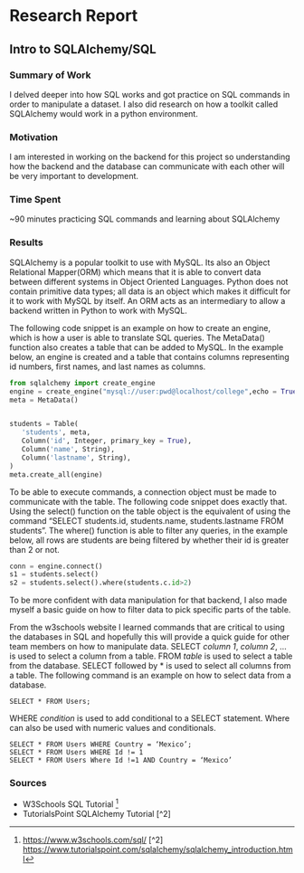 # Research Report
## Intro to SQLAlchemy/SQL
### Summary of Work
I delved deeper into how SQL works and got practice on SQL commands in order to manipulate a dataset. I also did research on how a toolkit called SQLAlchemy would work in a python environment.
### Motivation
I am interested in working on the backend for this project so understanding how the backend and the database can communicate with each other will be very important to development.
### Time Spent
~90 minutes practicing SQL commands and learning about SQLAlchemy


### Results
SQLAlchemy is a popular toolkit to use with MySQL. Its also an Object Relational Mapper(ORM) which means that it is able to convert data between different systems in Object Oriented Languages. Python does not contain primitive data types; all data is an object which makes it difficult for it to work with MySQL by itself. An ORM acts as an intermediary to allow a backend written in Python to work with MySQL.

The following code snippet is an example on how to create an engine, which is how a user is able to translate SQL queries. The MetaData() function also creates a table that can be added to MySQL. In the example below, an engine is created and a table that contains columns representing id numbers, first names, and last names as columns.
```python
from sqlalchemy import create_engine
engine = create_engine("mysql://user:pwd@localhost/college",echo = True)
meta = MetaData()


students = Table(
   'students', meta, 
   Column('id', Integer, primary_key = True), 
   Column('name', String), 
   Column('lastname', String),
)
meta.create_all(engine)


```
To be able to execute commands, a connection object must be made to communicate with the table. The following code snippet does exactly that. Using the select() function on the table object is the equivalent of using the command “SELECT students.id, students.name, students.lastname FROM students”. The where() function is able to filter any queries, in the example below, all rows are students are being filtered by whether their id is greater than 2 or not.


```python
conn = engine.connect()
s1 = students.select()
s2 = students.select().where(students.c.id>2)


```
To be more confident with data manipulation for that backend, I also made myself a basic guide on how to filter data to pick specific parts of the table.


From the w3schools website I learned commands that are critical to using the databases in SQL and hopefully this will provide a quick guide for other team members on how to manipulate data.
SELECT *column 1*, *column 2*, … is used to select a column from a table.
FROM *table* is used to select a table from the database.
SELECT followed by * is used to select all columns from a table.
The following command is an example on how to select data from a database.
```mysql
SELECT * FROM Users;
```
WHERE *condition* is used to add conditional to a SELECT statement. Where can also be used with numeric values and conditionals.
```mysql
SELECT * FROM Users WHERE Country = ‘Mexico’;
SELECT * FROM Users WHERE Id != 1
SELECT * FROM Users Where Id !=1 AND Country = ‘Mexico’
```
### Sources
- W3Schools SQL Tutorial [^1]
- TutorialsPoint SQLAlchemy Tutorial [^2]
[^1]: https://www.w3schools.com/sql/
[^2] https://www.tutorialspoint.com/sqlalchemy/sqlalchemy_introduction.html

